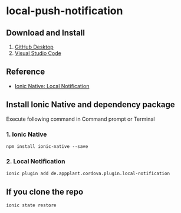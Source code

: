 # local-push-notification


## Download and Install

1. [GitHub Desktop](https://desktop.github.com)
2. [Visual Studio Code](https://code.visualstudio.com/)

## Reference 

* [Ionic Native: Local Notification](http://ionicframework.com/docs/v2/native/local-notifications/)

## Install Ionic Native and dependency package 

Execute following command in Command prompt or Terminal

### 1. Ionic Native

```
npm install ionic-native --save
```

### 2. Local Notification

```
ionic plugin add de.appplant.cordova.plugin.local-notification
```

## If you clone the repo

``` 
ionic state restore
```